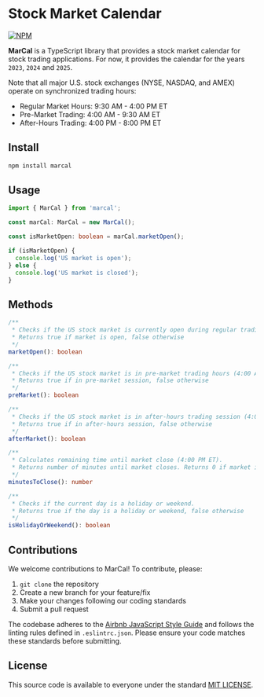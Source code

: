 # Stock Market Calendar

[![NPM](https://img.shields.io/npm/v/marcal.svg?label=npm%20package&color=limegreen)](https://www.npmjs.com/package/marcal)

**MarCal** is a TypeScript library that provides a stock market calendar for stock trading applications.
For now, it provides the calendar for the years `2023`, `2024` and `2025`.

Note that all major U.S. stock exchanges (NYSE, NASDAQ, and AMEX) operate on synchronized trading hours:
- Regular Market Hours: 9:30 AM - 4:00 PM ET
- Pre-Market Trading: 4:00 AM - 9:30 AM ET  
- After-Hours Trading: 4:00 PM - 8:00 PM ET


## Install
```bash
npm install marcal
```

## Usage
```typescript
import { MarCal } from 'marcal';

const marCal: MarCal = new MarCal();

const isMarketOpen: boolean = marCal.marketOpen();

if (isMarketOpen) {
  console.log('US market is open');
} else {
  console.log('US market is closed');
}
```

## Methods
```typescript
/**
 * Checks if the US stock market is currently open during regular trading hours (9:30 AM - 4:00 PM ET).
 * Returns true if market is open, false otherwise
 */
marketOpen(): boolean

/**
 * Checks if the US stock market is in pre-market trading hours (4:00 AM - 9:30 AM ET).
 * Returns true if in pre-market session, false otherwise
 */
preMarket(): boolean

/**
 * Checks if the US stock market is in after-hours trading session (4:00 PM - 8:00 PM ET).
 * Returns true if in after-hours session, false otherwise
 */
afterMarket(): boolean

/**
 * Calculates remaining time until market close (4:00 PM ET).
 * Returns number of minutes until market closes. Returns 0 if market is already closed.
 */
minutesToClose(): number

/**
 * Checks if the current day is a holiday or weekend.
 * Returns true if the day is a holiday or weekend, false otherwise
 */
isHolidayOrWeekend(): boolean
```

## Contributions
We welcome contributions to MarCal! To contribute, please:

1. `git clone` the repository
2. Create a new branch for your feature/fix
3. Make your changes following our coding standards
4. Submit a pull request

The codebase adheres to the [Airbnb JavaScript Style Guide](https://github.com/airbnb/javascript) 
and follows the linting rules defined in `.eslintrc.json`. Please ensure your code matches
these standards before submitting.


## License
This source code is available to everyone under the standard
[MIT LICENSE](https://github.com/baloian/marcal/blob/master/LICENSE).
